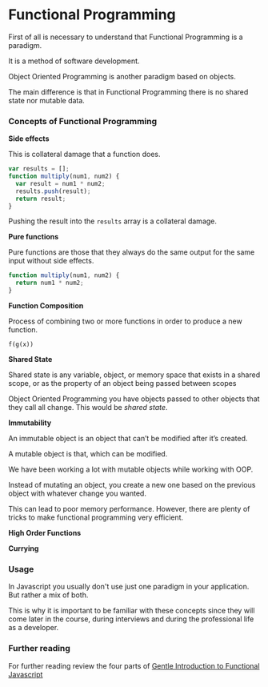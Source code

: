 # Functional Programming

First of all is necessary to understand that Functional Programming is a paradigm.

It is a method of software development.

Object Oriented Programming is another paradigm based on objects.

The main difference is that in Functional Programming there is no shared state nor mutable data.

### Concepts of Functional Programming

**Side effects**

This is collateral damage that a function does.

```Javascript
var results = [];
function multiply(num1, num2) {
  var result = num1 * num2;
  results.push(result);
  return result;
}
```

Pushing the result into the `results` array is a collateral damage.

**Pure functions**

Pure functions are those that they always do the same output for the same input without side effects.

```javascript
function multiply(num1, num2) {
  return num1 * num2;
}
```

**Function Composition**

Process of combining two or more functions in order to produce a new function.

`f(g(x))`

**Shared State**

Shared state is any variable, object, or memory space that exists in a shared scope, or as the property of an object being passed between scopes

Object Oriented Programming you have objects passed to other objects that they call all change. This would be *shared state*.

**Immutability**

An immutable object is an object that can’t be modified after it’s created.

A mutable object is that, which can be modified.

We have been working a lot with mutable objects while working with OOP.

Instead of mutating an object, you create a new one based on the previous object with whatever change you wanted.

This can lead to poor memory performance. However, there are plenty of tricks to make functional programming very efficient.

**High Order Functions**

**Currying**

### Usage

In Javascript you usually don't use just one paradigm in your application. But rather a mix of both.

This is why it is important to be familiar with these concepts since they will come later in the course, during interviews and during the professional life as a developer.

### Further reading

For further reading review the four parts of [Gentle Introduction to Functional Javascript](http://jrsinclair.com/articles/2016/gentle-introduction-to-functional-javascript-intro/)
